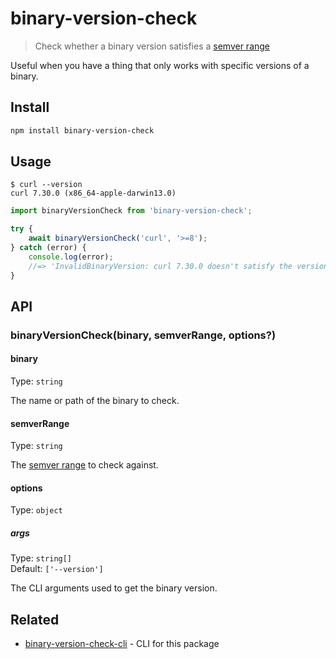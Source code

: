 # binary-version-check

> Check whether a binary version satisfies a [semver range](https://github.com/npm/node-semver#ranges)

Useful when you have a thing that only works with specific versions of a binary.

## Install

```sh
npm install binary-version-check
```

## Usage

```console
$ curl --version
curl 7.30.0 (x86_64-apple-darwin13.0)
```

```js
import binaryVersionCheck from 'binary-version-check';

try {
	await binaryVersionCheck('curl', '>=8');
} catch (error) {
	console.log(error);
	//=> 'InvalidBinaryVersion: curl 7.30.0 doesn't satisfy the version requirement of >=8'
}
```

## API

### binaryVersionCheck(binary, semverRange, options?)

#### binary

Type: `string`

The name or path of the binary to check.

#### semverRange

Type: `string`

The [semver range](https://github.com/npm/node-semver#ranges) to check against.

#### options

Type: `object`

##### args

Type: `string[]`\
Default: `['--version']`

The CLI arguments used to get the binary version.

## Related

- [binary-version-check-cli](https://github.com/sindresorhus/binary-version-check-cli) - CLI for this package
